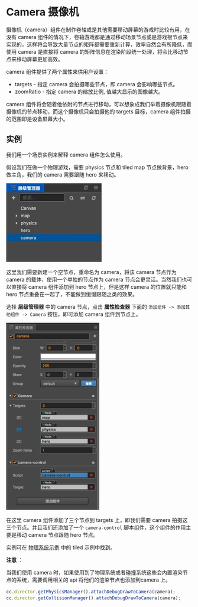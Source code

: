 # Camera 摄像机

摄像机（camera）组件在制作卷轴或是其他需要移动屏幕的游戏时比较有用，在没有 camera 组件的情况下，卷轴游戏都是通过移动场景节点或是游戏根节点来实现的，这样将会导致大量节点的矩阵都需要重新计算，效率自然会有所降低，而使用 camera 是直接将 camera 的矩阵信息在渲染阶段统一处理，将会比移动节点来移动屏幕更加高效。

camera 组件提供了两个属性来供用户设置：

- targets - 指定 camera 会拍摄哪些节点，即 camera 会影响哪些节点。
- zoomRatio - 指定 camera 的缩放比例, 值越大显示的图像越大。

camera 组件将会随着他依附的节点进行移动，可以想象成我们举着摄像机跟随着摄像机的节点移动，而这个摄像机只会拍摄他的 targets 目标，camera 组件拍摄的范围即是设备屏幕大小。

## 实例

我们用一个场景实例来解释 camera 组件怎么使用。

假设我们在做一个物理游戏，需要 physics 节点和 tiled map 节点做背景，hero 做主角，我们的 camera 需要跟随 hero 来移动。

![camera-1](./camera/camera-1.png)

这里我们需要新建一个空节点，重命名为 camera，将该 camera 节点作为 camera 的载体，使用一个单独的节点作为 camera 节点会更灵活。当然我们也可以直接将 camera 组件添加到 hero 节点上，但是这样 camera 的位置就只能和 hero 节点重叠在一起了，不能做到缓慢跟随之类的效果。

选择 **层级管理器** 中的 camera 节点，点击 **属性检查器** 下面的 `添加组件 -> 添加其他组件 -> Camera` 按钮，即可添加 camera 组件到节点上。

<img src="./camera/camera-2.png" style="width:50%;height:50%"></img>

在这里 camera 组件添加了三个节点到 targets 上，即我们需要 camera 拍摄这三个节点。并且我们还添加了一个 `camera-control` 脚本组件，这个组件的作用主要是移动 camera 节点跟随 hero 节点。

实例可在 [物理系统示例](https://github.com/2youyou2/physics-example) 中的 tiled 示例中找到。

**注意** ：

当我们使用 camera 时，如果使用到了物理系统或者碰撞系统这些会内置渲染节点的系统，需要调用相关的 api 将他们的渲染节点也添加到camera 上。

```javascript
cc.director.getPhysicsManager().attachDebugDrawToCamera(camera);
cc.director.getCollisionManager().attachDebugDrawToCamera(camera);
```
